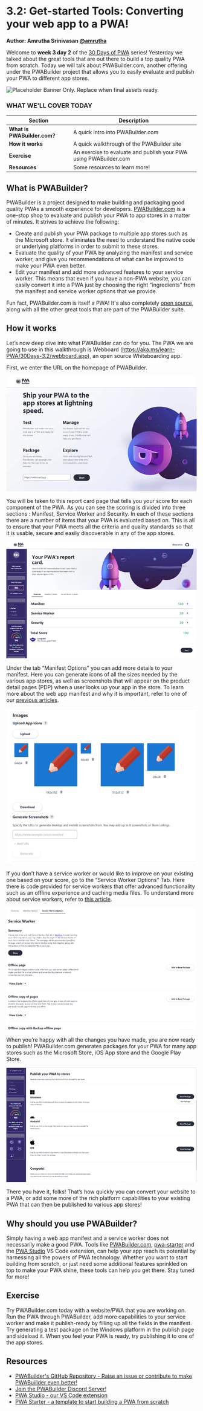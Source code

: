 # 3.2: Get-started Tools: Converting your web app to a PWA!

**Author: Amrutha Srinivasan [@amrutha](https://twitter.com/amruthasrin)**

Welcome to **week 3 day 2** of the [30 Days of PWA](https://aka.ms/learn-pwa/30Days-blog) series! Yesterday we talked about the great tools that are out there to build a top quality PWA from scratch. Today we will talk about PWABuilder.com, another offering under the PWABuilder project that allows you to easily evaluate and publish your PWA to different app stores. 


![Placeholder Banner Only. Replace when final assets ready.](_media/Banner_amrutha.png)

### WHAT WE'LL COVER TODAY

| Section | Description |
| ------- | ----------- |
| **What is PWABuilder.com?** | A quick intro into PWABuilder.com |
| **How it works** | A quick walkthrough of the PWABuilder site |
| **Exercise** | An exercise to evaluate and publish your PWA using PWABuilder.com | 
| **Resources** | Some resources to learn more! |

## What is PWABuilder?
PWABuilder is a project designed to make building and packaging good quality PWAs a smooth experience for developers. [PWABuilder.com](https://aka.ms/learn-PWA/30Days-3.2/www.pwabuilder.com) is a one-stop shop to evaluate and publish your PWA to app stores in a matter of minutes. It strives to achieve the following: 
*	Create and publish your PWA package to multiple app stores such as the Microsoft store. It eliminates the need to understand the native code or underlying platforms in order to submit to these stores.
*	Evaluate the quality of your PWA by analyzing the manifest and service worker, and give you recommendations of what can be improved to make your PWA even better.
*	Edit your manifest and add more advanced features to your service worker. This means that even if you have a non-PWA website, you can easily convert it into a PWA just by choosing the right “ingredients” from the manifest and service worker options that we provide. 

Fun fact, PWABuilder.com is itself a PWA! It's also completely [open source](https://aka.ms/learn-PWA/30Days-3.2/github.com/pwa-builder/PWABuilder), along with all the other great tools that are part of the PWABuilder suite.

## How it works
Let’s now deep dive into what PWABuilder can do for you. The PWA we are going to use in this walkthrough is Webboard (https://aka.ms/learn-PWA/30Days-3.2/webboard.app), an open source Whiteboarding app.

First, we enter the URL on the homepage of PWABuilder.

![Enter a URL on the homepage](_media/02/homepage.png)

You will be taken to this report card page that tells you your score for each component of the PWA. As you can see the scoring is divided into three sections : Manifest, Service Worker and Security. In each of these sections there are a number of items that your PWA is evaluated based on. This is all to ensure that your PWA meets all the criteria and quality standards so that it is usable, secure and easily discoverable in any of the app stores. 

![Report card page on PWAbuilder.com](_media/02/Report_card_page_2.png)


Under the tab “Manifest Options” you can add more details to your manifest. Here you can generate icons of all the sizes needed by the various app stores, as well as screenshots that will appear on the product detail pages (PDP) when a user looks up your app in the store. To learn more about the web app manifest and why it is important, refer to one of our [previous articles](https://microsoft.github.io/win-student-devs/#/30DaysOfPWA/core-concepts/03).


![Edit your manifest on PWABuider.com](_media/02/Icon_Screenshot_3.png)


If you don’t have a service worker or would like to improve on your existing one based on your score, go to the “Service Worker Options” Tab. Here there is code provided for service workers that offer advanced functionality such as an offline experience and caching media files. To understand more about service workers, refer to [this article](https://microsoft.github.io/win-student-devs/#/30DaysOfPWA/core-concepts/04).


![Edit your Service worker and add new capabilities](_media/02/SWPage_4.png)


When you’re happy with all the changes you have made, you are now ready to publish! PWABuilder.com generates packages for your PWA for many app stores such as the Microsoft Store, iOS App store and the Google Play Store.


![Publish page on PWABuilder](_media/02/Publish_5.png)


There you have it, folks!  That’s how quickly you can convert your website to a PWA, or add some more of the rich platform capabilities to your existing PWA that can then be published to various app stores!

## Why should you use PWABuilder?
Simply having a web app manifest and a service worker does not necessarily make a good PWA. Tools like [PWABuilder.com](https://aka.ms/learn-PWA/30Days-3.2/www.pwabuilder.com), [pwa-starter](https://aka.ms/learn-PWA/30Days-3.2/github.com/pwa-builder/pwa-starter) and the [PWA Studio](https://aka.ms/learn-PWA/30Days-3.2/pwa-studio) VS Code extension, can help your app reach its potential by harnessing all the powers of PWA technology. Whether you want to start building from scratch, or just need some additional features sprinkled on top to make your PWA shine, these tools can help you get there.
Stay tuned for more!

## Exercise
Try PWABuilder.com today with a website/PWA that you are working on. Run the PWA through PWABuilder, add more capabilities to your service worker and make it publish-ready by filling up all the fields in the manifest. Try generating a test package on the Windows platform in the publish page and sideload it. When you feel your PWA is ready, try publishing it to one of the app stores.

## Resources

* [PWABuilder's GitHub Repository - Raise an issue or contribute to make PWABuiilder even better!](https://aka.ms/learn-PWA/30Days-3.2/github.com/pwa-builder/PWABuilder)
* [Join the PWABuilder Discord Server!](https://aka.ms/learn-PWA/30Days-3.2/discord.gg/f3my6ruZ)
* [PWA Studio - our VS Code extension](https://aka.ms/learn-PWA/30Days-3.2/pwa-studio)
* [PWA Starter - a template to start building a PWA from scratch](https://aka.ms/learn-PWA/30Days-3.2/github.com/pwa-builder/pwa-starter)

